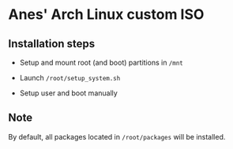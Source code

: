 # Anes' Arch Linux custom ISO

## Installation steps

- Setup and mount root (and boot) partitions in `/mnt`

- Launch `/root/setup_system.sh`

- Setup user and boot manually

## Note

By default, all packages located in `/root/packages` will be installed.
